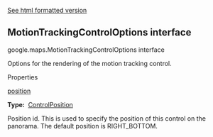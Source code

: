 [See html formatted version](https://huasofoundries.github.io/google-maps-documentation/MotionTrackingControlOptions.html)


MotionTrackingControlOptions interface
--------------------------------------

google.maps.MotionTrackingControlOptions interface

Options for the rendering of the motion tracking control.

Properties

[position](#MotionTrackingControlOptions.position)

**Type:**  [ControlPosition](ControlPosition.md)

Position id. This is used to specify the position of this control on the panorama. The default position is RIGHT\_BOTTOM.